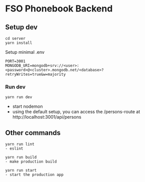 # FSO Phonebook Backend

## Setup dev

```
cd server
yarn install
```

Setup minimal .env

```
PORT=3001
MONGODB_URI=mongodb+srv://<user>:<password>@<cluster>.mongodb.net/<database>?retryWrites=true&w=majority
```

### Run dev

```
yarn run dev
```

- start nodemon
- using the default setup, you can access the /persons-route at
  http://localhost:3001/api/persons

## Other commands

```
yarn run lint
- eslint

yarn run build
- make production build

yarn run start
- start the production app
```
